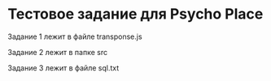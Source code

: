 # Тестовое задание для Psycho Place

Задание 1 лежит в файле transponse.js

Задание 2 лежит в папке src

Задание 3 лежит в файле sql.txt

 
